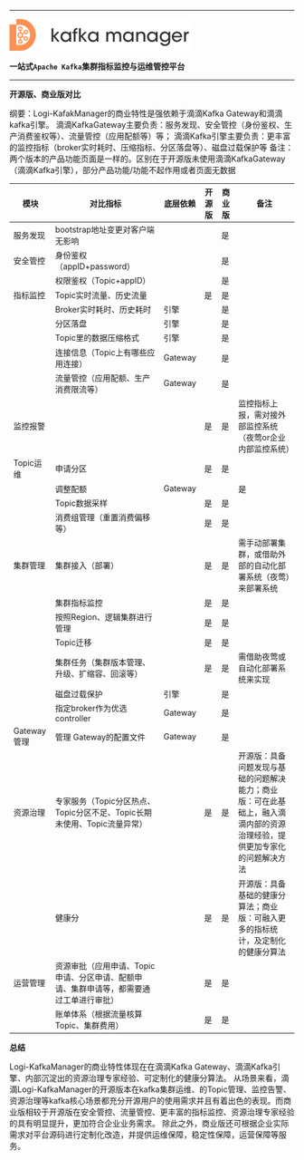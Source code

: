
---

![kafka-manager-logo](../assets/images/common/logo_name.png)

**一站式`Apache Kafka`集群指标监控与运维管控平台**

--- 

**开源版、商业版对比**

纲要：Logi-KafakManager的商业特性是强依赖于滴滴Kafka Gateway和滴滴kafka引擎。
滴滴KafkaGateway主要负责：服务发现、安全管控（身份鉴权、生产消费鉴权等）、流量管控（应用配额等）等；
滴滴Kafka引擎主要负责：更丰富的监控指标（broker实时耗时、压缩指标、分区落盘等）、磁盘过载保护等
备注：两个版本的产品功能页面是一样的。区别在于开源版未使用滴滴KafkaGateway（滴滴Kafka引擎），部分产品功能/功能不起作用或者页面无数据




| 模块 |对比指标  |底层依赖  |开源版  |商业版  |备注  |
| --- | --- | --- | --- | --- | --- |
| 服务发现 | bootstrap地址变更对客户端无影响 |  |  |  是|  |
| 安全管控 | 身份鉴权（appID+password） |  |  | 是 |  |
|  | 权限鉴权（Topic+appID） |  |  | 是 |  |
| 指标监控 | Topic实时流量、历史流量 |  | 是 | 是 |  |
|  | Broker实时耗时、历史耗时 | 引擎 |  | 是 |  |
|  | 分区落盘 | 引擎 |  | 是 |  |
|  | Topic里的数据压缩格式 | 引擎 |  | 是 |  |
|  | 连接信息（Topic上有哪些应用连接） | Gateway |  |  是|  |
|  | 流量管控（应用配额、生产消费限流等） | Gateway |  | 是 |  |
| 监控报警 |  |  | 是 | 是 | 监控指标上报，需对接外部监控系统（夜莺or企业内部监控系统） |
| Topic运维 | 申请分区 |  | 是 | 是 |  |
|  | 调整配额 | Gateway |  |  | 是 |
|  | Topic数据采样 |  | 是 | 是 |  |
|  | 消费组管理（重置消费偏移等） |  | 是 | 是 |  |
| 集群管理 | 集群接入（部署） |  | 是 | 是 | 需手动部署集群，或借助外部的自动化部署系统（夜莺）来部署系统 |
|  | 集群指标监控 |  | 是 | 是 |  |
|  | 按照Region、逻辑集群进行管理 |  | 是 | 是 |  |
|  | Topic迁移 |  | 是 |  是|  |
|  | 集群任务（集群版本管理、升级、扩缩容、回滚等） |  | 是 | 是 | 需借助夜莺或自动化部署系统来实现 |
|  | 磁盘过载保护 | 引擎 |  | 是 |  |
|  | 指定broker作为优选controller | Gateway |  | 是 |  |
| Gateway管理 | 管理 Gateway的配置文件 | Gateway |  | 是 |  |
| 资源治理 | 专家服务（Topic分区热点、Topic分区不足、Topic长期未使用、Topic流量异常） |  | 是 | 是 | 开源版：具备问题发现与基础的问题解决能力；商业版：可在此基础上，融入滴滴内部的资源治理经验，提供更加专家化的问题解决方法 |
|  | 健康分 |  | 是 | 是 | 开源版：具备基础的健康分算法；商业版：可融入更多的指标统计，及定制化的健康分算法 |
| 运营管理 | 资源审批（应用申请、Topic申请、分区申请、配额申请、集群申请等，都需要通过工单进行审批） |  |是  | 是 |  |
|  | 账单体系（根据流量核算Topic、集群费用） |  | 是 |  是|  |


**总结**

Logi-KafkaManager的商业特性体现在在滴滴Kafka Gateway、滴滴Kafka引擎、内部沉淀出的资源治理专家经验、可定制化的健康分算法。
从场景来看，滴滴Logi-KafkaManager的开源版本在kafka集群运维、的Topic管理、监控告警、资源治理等kafka核心场景都充分开源用户的使用需求并且有着出色的表现。而商业版相较于开源版在安全管控、流量管控、更丰富的指标监控、资源治理专家经验的具有明显提升，更加符合企业业务需求。
除此之外，商业版还可根据企业实际需求对平台源码进行定制化改造，并提供运维保障，稳定性保障，运营保障等服务。


